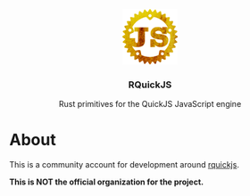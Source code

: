 <p align="center">
  <img src="https://raw.githubusercontent.com/rquickjs/.github/main/logo.png" width="100"/>

  <h3 align="center">RQuickJS</h3>

  <p align="center">
    Rust primitives for the QuickJS JavaScript engine
  </p>
</p>

# About

This is a community account for development around [rquickjs](https://github.com/DelSkayn/rquickjs).

**This is NOT the official organization for the project.**
